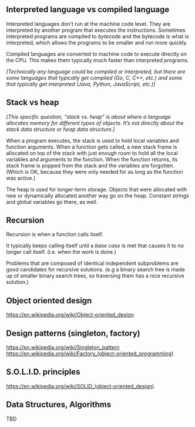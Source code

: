 ## Interpreted language vs compiled language

Interpreted languages don’t run at the machine code level. They are interpreted by another program that executes the instructions. Sometimes interpreted programs are compiled to *bytecode* and the bytecode is what is interpreted, which allows the programs to be smaller and run more quickly.

Compiled languages are converted to machine code to execute directly on the CPU. This makes them typically much faster than interpreted programs.

*[Technically any language could be compiled or interpreted, but there are some languages that typically get compiled (Go, C, C++, etc.) and some that typically get interpreted (Java, Python, JavaScript, etc.)]*


## Stack vs heap

*[This specific question, “stack vs. heap” is about where a language allocates memory for different types of objects. It’s not directly about the stack data structure or heap data structure.]*

When a program executes, the stack is used to hold local variables and function arguments. When a function gets called, a new stack frame is allocated on top of the stack with just enough room to hold all the local variables and arguments to the function. When the function returns, its stack frame is popped from the stack and the variables are forgotten. (Which is OK, because they were only needed for as long as the function was active.)

The heap is used for longer-term storage. Objects that were allocated with new or dynamically allocated another way go on the heap. Constant strings and global variables go there, as well.


## Recursion

Recursion is when a function calls itself.

It typically keeps calling itself until a *base case* is met that causes it to no longer call itself. (i.e. when the work is done.)

Problems that are composed of identical independent subproblems are good candidates for recursive solutions. (e.g a binary search tree is made up of smaller binary search trees, so traversing them has a nice recursive solution.)


## Object oriented design

https://en.wikipedia.org/wiki/Object-oriented_design


## Design patterns (singleton, factory)

https://en.wikipedia.org/wiki/Singleton_pattern
https://en.wikipedia.org/wiki/Factory_(object-oriented_programming)


## S.O.L.I.D. principles

https://en.wikipedia.org/wiki/SOLID_(object-oriented_design)

## Data Structures, Algorithms

TBD